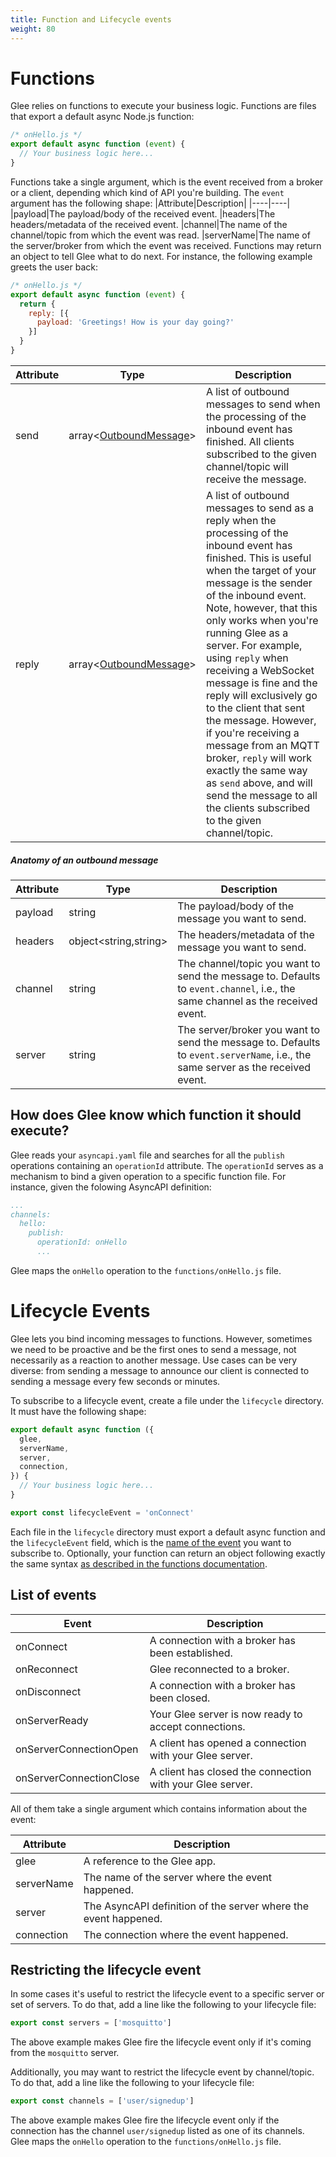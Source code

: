 ```yaml
---
title: Function and Lifecycle events
weight: 80
---
```


# Functions

Glee relies on functions to execute your business logic. Functions are files that export a default async Node.js function:
```js
/* onHello.js */
export default async function (event) {
  // Your business logic here...
}
```

Functions take a single argument, which is the event received from a broker or a client, depending which kind of API you're building. The `event` argument has the following shape:
|Attribute|Description|
|----|----|
|payload|The payload/body of the received event.
|headers|The headers/metadata of the received event.
|channel|The name of the channel/topic from which the event was read.
|serverName|The name of the server/broker from which the event was received.
Functions may return an object to tell Glee what to do next. For instance, the following example greets the user back:
```js
/* onHello.js */
export default async function (event) {
  return {
    reply: [{
      payload: 'Greetings! How is your day going?'
    }]
  }
}
```

|Attribute|Type|Description|
|---|---|---|
|send|array&lt;[OutboundMessage](#anatomy-of-an-outbound-message)&gt;|A list of outbound messages to send when the processing of the inbound event has finished. All clients subscribed to the given channel/topic will receive the message.
|reply|array&lt;[OutboundMessage](#anatomy-of-an-outbound-message)&gt;|A list of outbound messages to send as a reply when the processing of the inbound event has finished. This is useful when the target of your message is the sender of the inbound event. Note, however, that this only works when you're running Glee as a server. For example, using `reply` when receiving a WebSocket message is fine and the reply will exclusively go to the client that sent the message. However, if you're receiving a message from an MQTT broker, `reply` will work exactly the same way as `send` above, and will send the message to all the clients subscribed to the given channel/topic.
##### Anatomy of an outbound message
|Attribute|Type|Description|
|---|---|---|
|payload|string|The payload/body of the message you want to send.
|headers|object&lt;string,string&gt;|The headers/metadata of the message you want to send.
|channel|string|The channel/topic you want to send the message to. Defaults to `event.channel`, i.e., the same channel as the received event.
|server|string|The server/broker you want to send the message to. Defaults to `event.serverName`, i.e., the same server as the received event.
## How does Glee know which function it should execute?
Glee reads your `asyncapi.yaml` file and searches for all the `publish` operations containing an `operationId` attribute. The `operationId` serves as a mechanism to bind a given operation to a specific function file. For instance, given the folowing AsyncAPI definition:
```yaml
...
channels:
  hello:
    publish:
      operationId: onHello
      ...
```

Glee maps the `onHello` operation to the `functions/onHello.js` file.

# Lifecycle Events

Glee lets you bind incoming messages to functions. However, sometimes we need to be proactive and be the first ones to send a message, not necessarily as a reaction to another message. Use cases can be very diverse: from sending a message to announce our client is connected to sending a message every few seconds or minutes.

To subscribe to a lifecycle event, create a file under the `lifecycle` directory. It must have the following shape:
```js
export default async function ({
  glee,
  serverName,
  server,
  connection,
}) {
  // Your business logic here...
}

export const lifecycleEvent = 'onConnect'
```

Each file in the `lifecycle` directory must export a default async function and the `lifecycleEvent` field, which is the [name of the event](#list-of-events) you want to subscribe to. Optionally, your function can return an object following exactly the same syntax [as described in the functions documentation](functions.md).

## List of events

|Event|Description|
|---|---|
|onConnect|A connection with a broker has been established.
|onReconnect|Glee reconnected to a broker.
|onDisconnect|A connection with a broker has been closed.
|onServerReady|Your Glee server is now ready to accept connections.
|onServerConnectionOpen|A client has opened a connection with your Glee server.
|onServerConnectionClose|A client has closed the connection with your Glee server.

All of them take a single argument which contains information about the event:

|Attribute|Description
|---|---|
|glee|A reference to the Glee app.
|serverName|The name of the server where the event happened.
|server|The AsyncAPI definition of the server where the event happened.
|connection|The connection where the event happened.

## Restricting the lifecycle event

In some cases it's useful to restrict the lifecycle event to a specific server or set of servers. To do that, add a line like the following to your lifecycle file:
```js
export const servers = ['mosquitto']
```

The above example makes Glee fire the lifecycle event only if it's coming from the `mosquitto` server.

Additionally, you may want to restrict the lifecycle event by channel/topic. To do that, add a line like the following to your lifecycle file:
```js
export const channels = ['user/signedup']
```

The above example makes Glee fire the lifecycle event only if the connection has the channel `user/signedup` listed as one of its channels.
Glee maps the `onHello` operation to the `functions/onHello.js` file.
